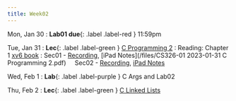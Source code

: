 ```yaml
---
title: Week02
---
```


Mon, Jan 30
: **Lab01 due**{: .label .label-red } 11:59pm

Tue, Jan 31
: **Lec**{: .label .label-green } [C Programming 2](/notes/lecture03)
: Reading: Chapter 1 [xv6 book](assignments/book-riscv-rev3.pdf)
: Sec01 - [Recording](https://usfca.zoom.us/rec/share/5y26QwlnNBX5oRh-JF_wvEF1paXs5cKKYqOj7VVyPnmbI7cI7TeDVc_JvVYhcvp7.NgYiNwHJNXVYglGw?startTime=1675180918000),
          [iPad Notes](/files/CS326-01 2023-01-31 C Programming 2.pdf)
&nbsp; &nbsp;
Sec02 - [Recording](#),
        [iPad Notes](#)

Wed, Feb 1
: **Lab**{: .label .label-purple } C Args and Lab02

Thu, Feb 2
: **Lec**{: .label .label-green } [C Linked Lists](#)


